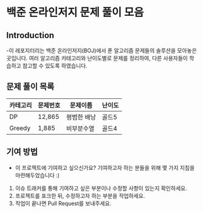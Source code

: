 # 백준 온라인저지 문제 풀이 모음
## Introduction
-이 레포지터리는 백준 온라인저지(BOJ)에서 푼 알고리즘 문제들의 솔루션을 모아놓은 곳입니다. 여러 알고리즘 카테고리와 난이도별로 문제를 정리하여, 다른 사용자들이 학습하고 참고할 수 있도록 하였습니다.

## 문제 풀이 목록
|카테고리|문제번호|문제이름|난이도|
|---|---|---|---|
|DP|12,865|평범한 배낭|골드5|
|Greedy|1,885|비부분수열|골드4|

## 기여 방법
- 이 프로젝트에 기여하고 싶으신가요? 기여하고자 하는 분들을 위해 몇 가지 지침을 마련해두었습니다 :)
1. 이슈 트래커를 통해 기여하고 싶은 부분이나 수정할 사항이 있는지 확인하세요.
2. 프로젝트를 포크한 뒤, 수정하고자 하는 부분을 작업하세요.
3. 작업이 끝나면 Pull Request를 보내주세요.
